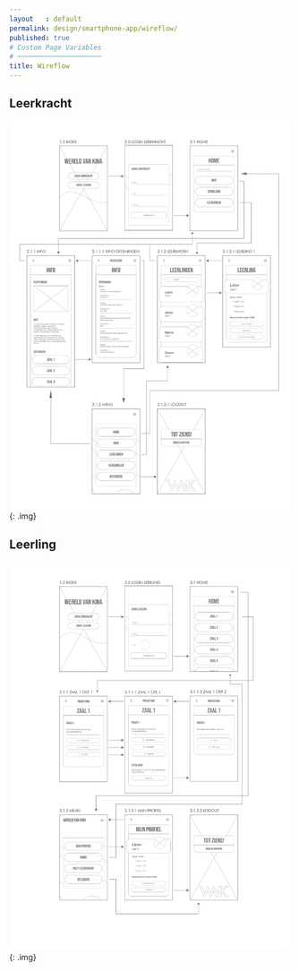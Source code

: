 ```yaml
---
layout   : default
permalink: design/smartphone-app/wireflow/
published: true
# Custom Page Variables
# ─────────────────────
title: Wireflow
---
```

## Leerkracht

![Wireflow leerkracht](../../img/wslk.jpg){: .img}

## Leerling

![Wireflow leerling](../../img/wsll.jpg){: .img}